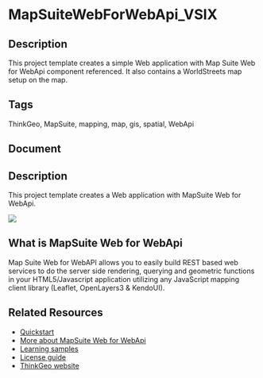 # MapSuiteWebForWebApi_VSIX

## Description

This project template creates a simple Web application with Map Suite Web for WebApi component referenced. It also contains a WorldStreets map setup on the map.

## Tags

ThinkGeo, MapSuite, mapping, map, gis, spatial, WebApi

## Document

<!DOCTYPE html><html><head><title></title></head><body><section><h1>Description</h1><p>This project template creates a Web application with MapSuite Web for WebApi.</p><img src="https://github.com/ThinkGeo/HelloWorldSample-ForWebApi/raw/master/Screenshot.png"></section><section><h1>What is MapSuite Web for WebApi</h1><p>Map Suite Web for WebAPI allows you to easily build REST based web services to do the server side rendering, querying and geometric functions in your HTML5/Javascript application utilizing any JavaScript mapping client library (Leaflet, OpenLayers3 &amp; KendoUI).</p></section><section><h1>Related Resources</h1><ul><li><a href="http://wiki.thinkgeo.com/wiki/map_suite_web_for_webapi_quick_start_guide">Quickstart</a></li><li><a href="http://wiki.thinkgeo.com/wiki/map_suite_web_for_webapi">More about MapSuite Web for WebApi</a></li><li><a href="http://wiki.thinkgeo.com/wiki/map_suite_web_for_webapi_all_samples">Learning samples</a></li><li><a href="http://wiki.thinkgeo.com/wiki/map_suite_license_guide#map_suite_for_web_webforms_mvc_webapi">License guide</a></li><li><a href="http://www.thinkgeo.com">ThinkGeo website</a></li></ul></section></body></html>